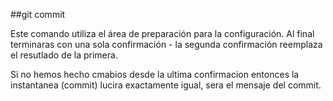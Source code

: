 ##git commit

Este comando utiliza el área de preparación para la configuración. Al final terminaras con una sola confirmación - la segunda confirmación reemplaza el resutlado de la primera.

Si no hemos hecho cmabios desde la ultima confirmacion entonces la instantanea (commit) lucira exactamente igual, sera el mensaje del commit.

###
